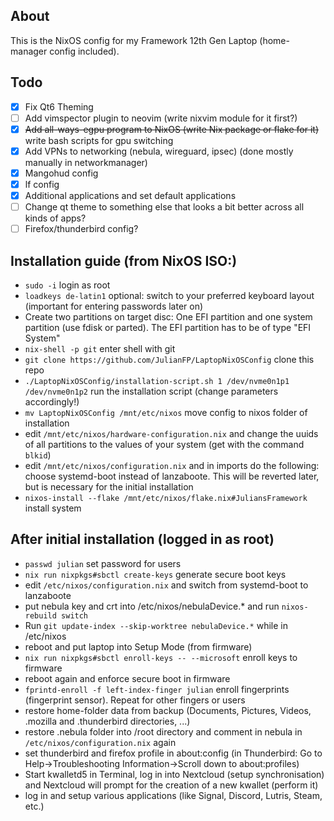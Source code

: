 ## About
This is the NixOS config for my Framework 12th Gen Laptop (home-manager config included).

## Todo
- [x] Fix Qt6 Theming
- [ ] Add vimspector plugin to neovim (write nixvim module for it first?)
- [x] ~~Add all-ways-egpu program to NixOS (write Nix package or flake for it)~~ write bash scripts for gpu switching
- [x] Add VPNs to networking (nebula, wireguard, ipsec) (done mostly manually in networkmanager)
- [x] Mangohud config
- [x] lf config
- [x] Additional applications and set default applications
- [ ] Change qt theme to something else that looks a bit better across all kinds of apps?
- [ ] Firefox/thunderbird config?

## Installation guide (from NixOS ISO:)
- `sudo -i` login as root
- `loadkeys de-latin1` optional: switch to your preferred keyboard layout (important for entering passwords later on)
- Create two partitions on target disc: One EFI partition and one system partition (use fdisk or parted). The EFI partition has to be of type "EFI System"
- `nix-shell -p git` enter shell with git
- `git clone https://github.com/JulianFP/LaptopNixOSConfig` clone this repo
- `./LaptopNixOSConfig/installation-script.sh 1 /dev/nvme0n1p1 /dev/nvme0n1p2` run the installation script (change parameters accordingly!)
- `mv LaptopNixOSConfig /mnt/etc/nixos` move config to nixos folder of installation
- edit `/mnt/etc/nixos/hardware-configuration.nix` and change the uuids of all partitions to the values of your system (get with the command `blkid`)
- edit `/mnt/etc/nixos/configuration.nix` and in imports do the following: choose systemd-boot instead of lanzaboote. This will be reverted later, but is necessary for the initial installation
- `nixos-install --flake /mnt/etc/nixos/flake.nix#JuliansFramework` install system

## After initial installation (logged in as root)
- `passwd julian` set password for users
- `nix run nixpkgs#sbctl create-keys` generate secure boot keys
- edit `/etc/nixos/configuration.nix` and switch from systemd-boot to lanzaboote
- put nebula key and crt into /etc/nixos/nebulaDevice.* and run `nixos-rebuild switch`
- Run `git update-index --skip-worktree nebulaDevice.*` while in /etc/nixos
- reboot and put laptop into Setup Mode (from firmware)
- `nix run nixpkgs#sbctl enroll-keys -- --microsoft` enroll keys to firmware
- reboot again and enforce secure boot in firmware
- `fprintd-enroll -f left-index-finger julian` enroll fingerprints (fingerprint sensor). Repeat for other fingers or users
- restore home-folder data from backup (Documents, Pictures, Videos, .mozilla and .thunderbird directories, ...)
- restore .nebula folder into /root directory and comment in nebula in `/etc/nixos/configuration.nix` again
- set thunderbird and firefox profile in about:config (in Thunderbird: Go to Help->Troubleshooting Information->Scroll down to about:profiles)
- Start kwalletd5 in Terminal, log in into Nextcloud (setup synchronisation) and Nextcloud will prompt for the creation of a new kwallet (perform it)
- log in and setup various applications (like Signal, Discord, Lutris, Steam, etc.)
